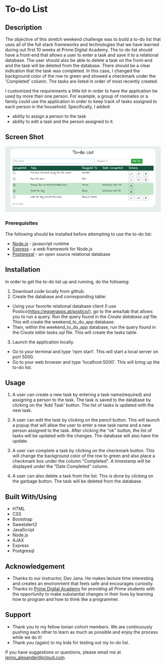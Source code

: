 # To-do List

## Description

The objective of this stretch weekend challenge was to build a to-do list that uses all of the full stack frameworks and technologies that we have learned during out first 10 weeks at Prime Digital Academy. The to-do list should have a front-end that allows a user to enter a task and save it to a relational database. The user should also be able to delete a task on the front-end and the task will be deleted from the database.
There should be a clear indication that the task was completed. In this case, I changed the background color of the row to green and showed a checkmark under the 'Completed' column.
The tasks are listed in order of most recently created.

I customized the requirements a little bit in order to have the application be used by more than one person. For example, a group of roomates or a family could use the application in order to keep track of tasks assigned to each person in the household. Specifically, I added:

- ability to assign a person to the task
- ability to edit a task and the person assigned to it.

## Screen Shot

![To-do list](server/public/images/sql-todo-list.png)

### Prerequisites

The following should be installed before attempting to use the to-do list:

- [Node.js](https://nodejs.org/en/) - javascript runtime
- [Express](https://expressjs.com/en/starter/installing.html) - a web framework for Node.js
- [Postgresql](https://www.postgresql.org/) - an open source relational database

## Installation

In order to get the to-do list up and running, do the following:

1. Download code locally from github.
2. Create the database and corresponding table:

- Using your favorite relational database client (I use Postico(<https://eggerapps.at/postico/>), go to the area/tab that allows you to run a query. Run the query found in the *Create database.sql* file. This will create the weekend_to_do_app database.
- Then, within the weekend_to_do_app database, run the query found in the *Create table tasks.sql* file. This will create the tasks table.

3. Launch the application locally.

- Go to your terminal and type 'npm start'. This will start a local server on port 5000.
- Go to your web browser and type 'localhost:5000'. This will bring up the to-do list.

## Usage

1. A user can create a new task by entering a task name(required) and assigning a person to the task. The task is saved to the database by clicking on the 'Add Task' button. The list of tasks is updated with the new task.

2. A user can edit the task by clicking on the pencil button. This will launch a popup that will allow the user to enter a new task name and a new person assigned to the task. After clicking the "ok" button, the list of tasks will be updated with the changes. The database will also have the update.

3. A user can complete a task by clicking on the checkmark button. This will change the background color of the row to green and also place a checkmark box under the column "Completed". A timestamp will be displayed under the "Date Completed" column.

4. A user can also delete a task from the list. This is done by clicking on the garbage button. The task will be deleted from the database.

## Built With/Using

- HTML
- CSS
- Bootstrap
- Sweetalert2
- JavaScript
- Node.js
- AJAX
- Express
- Postgresql

## Acknowledgement

- Thanks to our instructor, Dev Jana. He makes lecture time interesting and creates an environment that feels safe and encourages curiosity.
- Thanks to [Prime Digital Academy](www.primeacademy.io) for providing all Prime students with the opportunity to make substantial changes in their lives by learning how to program and how to think like a programmer.

## Support

- Thank you to my fellow Ionian cohort members. We are continuously pushing each other to learn as much as possible and enjoy the process while we do it!
- Thank you (again) to my kids for testing out my to-do list. 

If you have suggestions or questions, please email me at <jenny_alexander@icloud.com>.